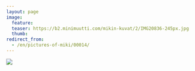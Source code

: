 ```yaml
---
layout: page
image:
  feature:
  teaser: https://b2.minimuutti.com/mikin-kuvat/2/IMG20836-245px.jpg
  thumb:
redirect_from:
  - /en/pictures-of-miki/00014/
---
```


![](https://b2.minimuutti.com/mikin-kuvat/2/IMG20836-800px.jpg)
